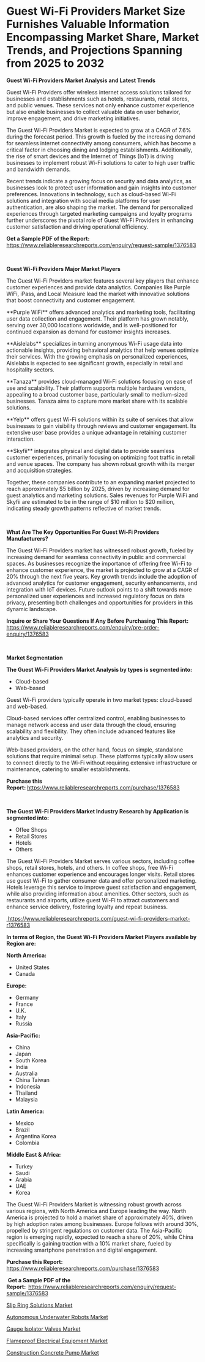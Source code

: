 <p><h1>Guest Wi-Fi Providers Market Size Furnishes Valuable Information Encompassing Market Share, Market Trends, and Projections Spanning from 2025 to 2032</h1></p><p><strong>Guest Wi-Fi Providers Market Analysis and Latest Trends</strong></p>
<p><p>Guest Wi-Fi Providers offer wireless internet access solutions tailored for businesses and establishments such as hotels, restaurants, retail stores, and public venues. These services not only enhance customer experience but also enable businesses to collect valuable data on user behavior, improve engagement, and drive marketing initiatives. </p><p>The Guest Wi-Fi Providers Market is expected to grow at a CAGR of 7.6% during the forecast period. This growth is fueled by the increasing demand for seamless internet connectivity among consumers, which has become a critical factor in choosing dining and lodging establishments. Additionally, the rise of smart devices and the Internet of Things (IoT) is driving businesses to implement robust Wi-Fi solutions to cater to high user traffic and bandwidth demands.</p><p>Recent trends indicate a growing focus on security and data analytics, as businesses look to protect user information and gain insights into customer preferences. Innovations in technology, such as cloud-based Wi-Fi solutions and integration with social media platforms for user authentication, are also shaping the market. The demand for personalized experiences through targeted marketing campaigns and loyalty programs further underscores the pivotal role of Guest Wi-Fi Providers in enhancing customer satisfaction and driving operational efficiency.</p></p>
<p><strong>Get a Sample PDF of the Report:&nbsp;</strong> <a href="https://www.reliableresearchreports.com/enquiry/request-sample/1376583?utm_campaign=3446&utm_medium=2&utm_source=Github&utm_content=ia&utm_term=28032025&utm_id=guest-wi-fi-providers">https://www.reliableresearchreports.com/enquiry/request-sample/1376583</a></p>
<p>&nbsp;</p>
<p><strong>Guest Wi-Fi Providers Major Market Players</strong></p>
<p><p>The Guest Wi-Fi Providers market features several key players that enhance customer experiences and provide data analytics. Companies like Purple WiFi, iPass, and Local Measure lead the market with innovative solutions that boost connectivity and customer engagement.</p><p>**Purple WiFi** offers advanced analytics and marketing tools, facilitating user data collection and engagement. Their platform has grown notably, serving over 30,000 locations worldwide, and is well-positioned for continued expansion as demand for customer insights increases.</p><p>**Aislelabs** specializes in turning anonymous Wi-Fi usage data into actionable insights, providing behavioral analytics that help venues optimize their services. With the growing emphasis on personalized experiences, Aislelabs is expected to see significant growth, especially in retail and hospitality sectors.</p><p>**Tanaza** provides cloud-managed Wi-Fi solutions focusing on ease of use and scalability. Their platform supports multiple hardware vendors, appealing to a broad customer base, particularly small to medium-sized businesses. Tanaza aims to capture more market share with its scalable solutions.</p><p>**Yelp** offers guest Wi-Fi solutions within its suite of services that allow businesses to gain visibility through reviews and customer engagement. Its extensive user base provides a unique advantage in retaining customer interaction.</p><p>**Skyfii** integrates physical and digital data to provide seamless customer experiences, primarily focusing on optimizing foot traffic in retail and venue spaces. The company has shown robust growth with its merger and acquisition strategies.</p><p>Together, these companies contribute to an expanding market projected to reach approximately $5 billion by 2025, driven by increasing demand for guest analytics and marketing solutions. Sales revenues for Purple WiFi and Skyfii are estimated to be in the range of $10 million to $20 million, indicating steady growth patterns reflective of market trends.</p></p>
<p>&nbsp;</p>
<p><strong>What Are The Key Opportunities For Guest Wi-Fi Providers Manufacturers?</strong></p>
<p><p>The Guest Wi-Fi Providers market has witnessed robust growth, fueled by increasing demand for seamless connectivity in public and commercial spaces. As businesses recognize the importance of offering free Wi-Fi to enhance customer experience, the market is projected to grow at a CAGR of 20% through the next five years. Key growth trends include the adoption of advanced analytics for customer engagement, security enhancements, and integration with IoT devices. Future outlook points to a shift towards more personalized user experiences and increased regulatory focus on data privacy, presenting both challenges and opportunities for providers in this dynamic landscape.</p></p>
<p><strong>Inquire or Share Your Questions If Any Before Purchasing This Report:</strong> <a href="https://www.reliableresearchreports.com/enquiry/pre-order-enquiry/1376583?utm_campaign=3446&utm_medium=2&utm_source=Github&utm_content=ia&utm_term=28032025&utm_id=guest-wi-fi-providers">https://www.reliableresearchreports.com/enquiry/pre-order-enquiry/1376583</a></p>
<p>&nbsp;</p>
<p><strong>Market Segmentation</strong></p>
<p><strong>The Guest Wi-Fi Providers Market Analysis by types is segmented into:</strong></p>
<p><ul><li>Cloud-based</li><li>Web-based</li></ul></p>
<p><p>Guest Wi-Fi providers typically operate in two market types: cloud-based and web-based. </p><p>Cloud-based services offer centralized control, enabling businesses to manage network access and user data through the cloud, ensuring scalability and flexibility. They often include advanced features like analytics and security. </p><p>Web-based providers, on the other hand, focus on simple, standalone solutions that require minimal setup. These platforms typically allow users to connect directly to the Wi-Fi without requiring extensive infrastructure or maintenance, catering to smaller establishments.</p></p>
<p><strong>Purchase this Report:&nbsp;</strong><a href="https://www.reliableresearchreports.com/purchase/1376583?utm_campaign=3446&utm_medium=2&utm_source=Github&utm_content=ia&utm_term=28032025&utm_id=guest-wi-fi-providers">https://www.reliableresearchreports.com/purchase/1376583</a></p>
<p>&nbsp;</p>
<p><strong>The Guest Wi-Fi Providers Market Industry Research by Application is segmented into:</strong></p>
<p><ul><li>Offee Shops</li><li>Retail Stores</li><li>Hotels</li><li>Others</li></ul></p>
<p><p>The Guest Wi-Fi Providers Market serves various sectors, including coffee shops, retail stores, hotels, and others. In coffee shops, free Wi-Fi enhances customer experience and encourages longer visits. Retail stores use guest Wi-Fi to gather consumer data and offer personalized marketing. Hotels leverage this service to improve guest satisfaction and engagement, while also providing information about amenities. Other sectors, such as restaurants and airports, utilize guest Wi-Fi to attract customers and enhance service delivery, fostering loyalty and repeat business.</p></p>
<p><a href="https://www.reliableresearchreports.com/guest-wi-fi-providers-market-r1376583?utm_campaign=3446&utm_medium=2&utm_source=Github&utm_content=ia&utm_term=28032025&utm_id=guest-wi-fi-providers">&nbsp;https://www.reliableresearchreports.com/guest-wi-fi-providers-market-r1376583</a></p>
<p><strong>In terms of Region, the Guest Wi-Fi Providers Market Players available by Region are:</strong></p>
<p>
    <p> <strong> North America: </strong>
        <ul>
            <li>United States</li>
            <li>Canada</li>
        </ul>
        </p> 
    <p> <strong> Europe: </strong>
        <ul>
            <li>Germany</li>
            <li>France</li>
            <li>U.K.</li>
            <li>Italy</li>
            <li>Russia</li>
        </ul>
        </p> 
    <p> <strong> Asia-Pacific: </strong>
        <ul>
            <li>China</li>
            <li>Japan</li>
            <li>South Korea</li>
            <li>India</li>
            <li>Australia</li>
            <li>China Taiwan</li>
            <li>Indonesia</li>
            <li>Thailand</li>
            <li>Malaysia</li>
        </ul>
        </p> 
    <p> <strong> Latin America: </strong>
        <ul>
            <li>Mexico</li>
            <li>Brazil</li>
            <li>Argentina Korea</li>
            <li>Colombia</li>
        </ul>
        </p> 
    <p> <strong> Middle East & Africa: </strong>
        <ul>
            <li>Turkey</li>
            <li>Saudi</li>
            <li>Arabia</li>
            <li>UAE</li>
            <li>Korea</li>
        </ul>
    </p>
    </p>
<p><p>The Guest Wi-Fi Providers Market is witnessing robust growth across various regions, with North America and Europe leading the way. North America is projected to hold a market share of approximately 40%, driven by high adoption rates among businesses. Europe follows with around 30%, propelled by stringent regulations on customer data. The Asia-Pacific region is emerging rapidly, expected to reach a share of 20%, while China specifically is gaining traction with a 10% market share, fueled by increasing smartphone penetration and digital engagement.</p></p>
<p><strong>Purchase this Report: </strong><a href="https://www.reliableresearchreports.com/purchase/1376583?utm_campaign=3446&utm_medium=2&utm_source=Github&utm_content=ia&utm_term=28032025&utm_id=guest-wi-fi-providers">https://www.reliableresearchreports.com/purchase/1376583</a></p>
<p>&nbsp;<strong>Get a Sample PDF of the Report:&nbsp;&nbsp;</strong><a href="https://www.reliableresearchreports.com/enquiry/request-sample/1376583?utm_campaign=3446&utm_medium=2&utm_source=Github&utm_content=ia&utm_term=28032025&utm_id=guest-wi-fi-providers">https://www.reliableresearchreports.com/enquiry/request-sample/1376583</a></p>
<p><strong></strong></p>
<p><p><a href="https://www.linkedin.com/pulse/slip-ring-solutions-market-forecast-highlights-2025-2032-analytics-umzte?utm_campaign=3446&utm_medium=2&utm_source=Github&utm_content=ia&utm_term=28032025&utm_id=guest-wi-fi-providers">Slip Ring Solutions Market</a></p><p><a href="https://www.linkedin.com/pulse/analyzing-autonomous-underwater-robots-market-growth-revenue-gyrie?utm_campaign=3446&utm_medium=2&utm_source=Github&utm_content=ia&utm_term=28032025&utm_id=guest-wi-fi-providers">Autonomous Underwater Robots Market</a></p><p><a href="https://www.linkedin.com/pulse/detailed-analysis-gauge-isolator-valves-market-decision-making-uiamc?utm_campaign=3446&utm_medium=2&utm_source=Github&utm_content=ia&utm_term=28032025&utm_id=guest-wi-fi-providers">Gauge Isolator Valves Market</a></p><p><a href="https://www.linkedin.com/pulse/in-depth-investigation-flameproof-electrical-equipment-shg2e?utm_campaign=3446&utm_medium=2&utm_source=Github&utm_content=ia&utm_term=28032025&utm_id=guest-wi-fi-providers">Flameproof Electrical Equipment Market</a></p><p><a href="https://www.linkedin.com/pulse/investment-opportunities-construction-concrete-pump-sector-qh4re?utm_campaign=3446&utm_medium=2&utm_source=Github&utm_content=ia&utm_term=28032025&utm_id=guest-wi-fi-providers">Construction Concrete Pump Market</a></p></p>